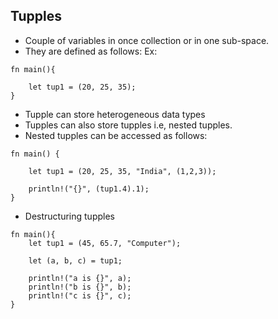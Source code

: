 ## Tupples

- Couple of variables in once collection or in one sub-space.
- They are defined as follows:
Ex:
```
fn main(){

    let tup1 = (20, 25, 35);
}
```  

- Tupple can store heterogeneous data types
- Tupples can also store tupples i.e, nested tupples.
- Nested tupples can be accessed as follows:
```
fn main() {

    let tup1 = (20, 25, 35, "India", (1,2,3));

    println!("{}", (tup1.4).1);
}
```

- Destructuring tupples
```
fn main(){
    let tup1 = (45, 65.7, "Computer");

    let (a, b, c) = tup1;

    println!("a is {}", a);
    println!("b is {}", b);
    println!("c is {}", c);
}
```
